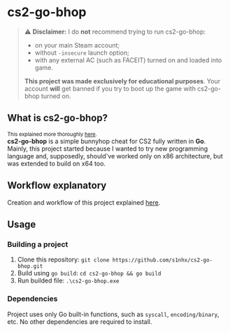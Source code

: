 # cs2-go-bhop

> :warning: **Disclaimer:** I do **not** recommend trying to run cs2-go-bhop:
>
> - on your main Steam account;
> - without `-insecure` launch option;
> - with any external AC (such as FACEIT) turned on and loaded into game.
>
> **This project was made exclusively for educational purposes**. Your account **will** get banned if you try to boot up the game with cs2-go-bhop turned on.

## What is **cs2-go-bhop**?
<small>This explained more thoroughly [here](RESEARCH.md).</small>\
**cs2-go-bhop** is a simple bunnyhop cheat for CS2 fully written in **Go**. Mainly, this project started because I wanted to try new programming language and, supposedly, should've worked only on x86 architecture, but was extended to build on x64 too.

## Workflow explanatory
Creation and workflow of this project explained [here](RESEARCH.md).

## Usage
### Building a project
1. Clone this repository: `git clone https://github.com/s1nhx/cs2-go-bhop.git`
2. Build using `go build`: `cd cs2-go-bhop && go build`
3. Run builded file: `.\cs2-go-bhop.exe`

### Dependencies
Project uses only Go built-in functions, such as `syscall`, `encoding/binary`, etc. No other dependencies are required to install.